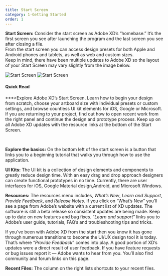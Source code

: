 ```yaml
---
title: Start Screen
category: 1-Getting Started
order: 1
---
```


**Start Screen:** Consider the start screen as Adobe XD’s “homebase.” It’s the first screen you see after launching the program and the last screen you see after closing a file.  
From the start screen you can access design presets for both Apple and Android phones and tablets, as well as web and custom sizes.  
Keep in mind, there have been multiple updates to Adobe XD so the layout of your Start Screen may vary slightly from the image below.

![Start Screen](https://iwilfried.github.io/Adobe-XD-eBook/images/XD-Start-01.png)
![Start Screen](https://iwilfried.github.io/Adobe-XD-eBook/images/XD-Details-01.png)   

#### Quick Read  
***>Explore Adobe XD’s Start Screen. Learn how to begin your design from scratch, choose your artboard size with individual presets or custom settings, and browse countless UI kit elements for iOS, Google or Microsoft. If you are returning to your project, find out how to open recent work from the right panel and continue the design and prototype process. Keep up on all Adobe XD updates with the resource links at the bottom of the Start Screen.    

&nbsp;   

**Explore the basics:** On the bottom left of the start screen is a button that links you to a beginning tutorial that walks you through how to use the application. 

**UI Kits:** The UI kit is a collection of design elements and components to greatly reduce design time. With an easy drag and drop approach designers can create functional prototypes in no time. Currently, there are user interfaces for iOS, Google Material design,Android, and Microsoft Windows.

**Resources:** The resources menu includes, *What’s New*, *Learn and Support*, *Provide Feedback*, and *Release Notes*. If you click on “What’s New” you’ll see a page from Adobe’s website with a current list of XD updates. The software is still a beta release so consistent updates are being made. Keep up to date on new features and bug fixes. “*Learn and support*” links you to Adobe’s user guide, tutorials, FAQ’s and troubleshooting tips and tricks.  

If you’ve been with Adobe XD from the start then you know it has gone through numerous transitions to become the UI/UX design tool it is today. That’s where “*Provide Feedback*” comes into play. A good portion of XD’s updates were a direct result of user feedback. If you have feature requests or bug issues report it — Adobe wants to hear from you. You’ll also find community and forum links on this page. 

**Recent Files:** The column on the right lists shortcuts to your recent files.
